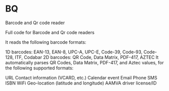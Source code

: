 # BQ
Barcode and Qr code reader

Full code for Barcode and Qr code readers

It reads the following barcode formats:

1D barcodes: EAN-13, EAN-8, UPC-A, UPC-E, Code-39, Code-93, Code-128, ITF, Codabar
2D barcodes: QR Code, Data Matrix, PDF-417, AZTEC
It automatically parses QR Codes, Data Matrix, PDF-417, and Aztec values, for the following supported formats:

URL
Contact information (VCARD, etc.)
Calendar event
Email
Phone
SMS
ISBN
WiFi
Geo-location (latitude and longitude)
AAMVA driver license/ID
